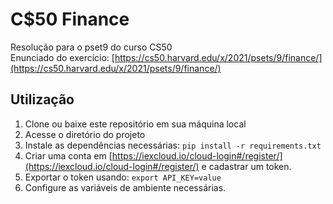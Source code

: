 # C$50 Finance

Resolução para o pset9 do curso CS50 <br>
Enunciado do exercício: [https://cs50.harvard.edu/x/2021/psets/9/finance/](https://cs50.harvard.edu/x/2021/psets/9/finance/)

## Utilização

1. Clone ou baixe este repositório em sua máquina local
2. Acesse o diretório do projeto
3. Instale as dependências necessárias: ```pip install -r requirements.txt```
4. Criar uma conta em [https://iexcloud.io/cloud-login#/register/](https://iexcloud.io/cloud-login#/register/) e cadastrar um token.
5. Exportar o token usando: ```export API_KEY=value```
6. Configure as variáveis de ambiente necessárias.
